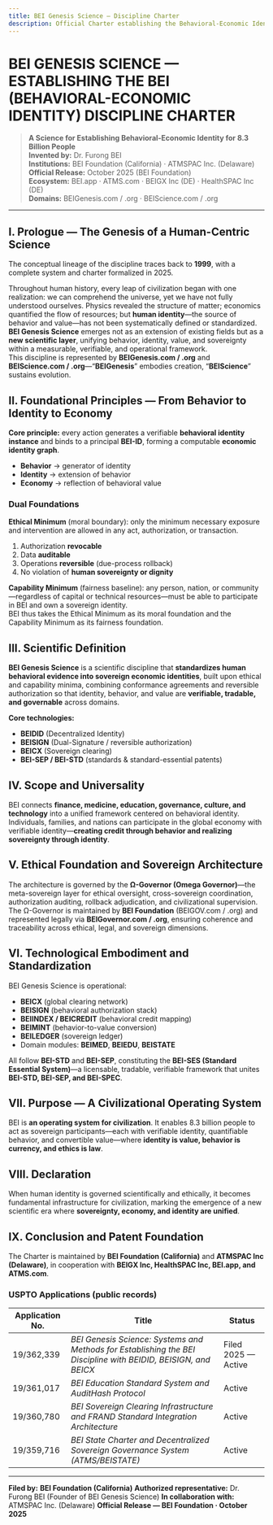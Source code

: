 ```yaml
---
title: BEI Genesis Science — Discipline Charter
description: Official Charter establishing the Behavioral-Economic Identity (BEI) discipline
---
```


# BEI GENESIS SCIENCE — ESTABLISHING THE BEI (BEHAVIORAL-ECONOMIC IDENTITY) DISCIPLINE CHARTER

> **A Science for Establishing Behavioral-Economic Identity for 8.3 Billion People**  
> **Invented by:** Dr. Furong BEI  
> **Institutions:** BEI Foundation (California) · ATMSPAC Inc. (Delaware)  
> **Official Release:** October 2025 (BEI Foundation)  
> **Ecosystem:** BEI.app · ATMS.com · BEIGX Inc (DE) · HealthSPAC Inc (DE)  
> **Domains:** BEIGenesis.com / .org · BEIScience.com / .org

---
## I. Prologue — The Genesis of a Human-Centric Science
The conceptual lineage of the discipline traces back to **1999**, with a complete system and charter formalized in 2025.  

Throughout human history, every leap of civilization began with one realization: we can comprehend the universe, yet we have not fully understood ourselves. Physics revealed the structure of matter; economics quantified the flow of resources; but **human identity**—the source of behavior and value—has not been systematically defined or standardized.  
**BEI Genesis Science** emerges not as an extension of existing fields but as a **new scientific layer**, unifying behavior, identity, value, and sovereignty within a measurable, verifiable, and operational framework.  
This discipline is represented by **BEIGenesis.com / .org** and **BEIScience.com / .org**—“**BEIGenesis**” embodies creation, “**BEIScience**” sustains evolution.

## II. Foundational Principles — From Behavior to Identity to Economy
**Core principle:** every action generates a verifiable **behavioral identity instance** and binds to a principal **BEI-ID**, forming a computable **economic identity graph**.

- **Behavior** → generator of identity  
- **Identity** → extension of behavior  
- **Economy** → reflection of behavioral value

### Dual Foundations
**Ethical Minimum** (moral boundary): only the minimum necessary exposure and intervention are allowed in any act, authorization, or transaction.  
1) Authorization **revocable**  
2) Data **auditable**  
3) Operations **reversible** (due-process rollback)  
4) No violation of **human sovereignty or dignity**

**Capability Minimum** (fairness baseline): any person, nation, or community—regardless of capital or technical resources—must be able to participate in BEI and own a sovereign identity.  
BEI thus takes the Ethical Minimum as its moral foundation and the Capability Minimum as its fairness foundation.

## III. Scientific Definition
**BEI Genesis Science** is a scientific discipline that **standardizes human behavioral evidence into sovereign economic identities**, built upon ethical and capability minima, combining conformance agreements and reversible authorization so that identity, behavior, and value are **verifiable, tradable, and governable** across domains.

**Core technologies:**  
- **BEIDID** (Decentralized Identity)  
- **BEISIGN** (Dual-Signature / reversible authorization)  
- **BEICX** (Sovereign clearing)  
- **BEI-SEP / BEI-STD** (standards & standard-essential patents)

## IV. Scope and Universality
BEI connects **finance, medicine, education, governance, culture, and technology** into a unified framework centered on behavioral identity. Individuals, families, and nations can participate in the global economy with verifiable identity—**creating credit through behavior and realizing sovereignty through identity**.

## V. Ethical Foundation and Sovereign Architecture
The architecture is governed by the **Ω-Governor (Omega Governor)**—the meta-sovereign layer for ethical oversight, cross-sovereign coordination, authorization auditing, rollback adjudication, and civilizational supervision.  
The Ω-Governor is maintained by **BEI Foundation** (BEIGOV.com / .org) and represented legally via **BEIGovernor.com / .org**, ensuring coherence and traceability across ethical, legal, and sovereign dimensions.

## VI. Technological Embodiment and Standardization
BEI Genesis Science is operational:  
- **BEICX** (global clearing network)  
- **BEISIGN** (behavioral authorization stack)  
- **BEIINDEX / BEICREDIT** (behavioral credit mapping)  
- **BEIMINT** (behavior-to-value conversion)  
- **BEILEDGER** (sovereign ledger)  
- Domain modules: **BEIMED**, **BEIEDU**, **BEISTATE**

All follow **BEI-STD** and **BEI-SEP**, constituting the **BEI-SES (Standard Essential System)**—a licensable, tradable, verifiable framework that unites **BEI-STD, BEI-SEP, and BEI-SPEC**.

## VII. Purpose — A Civilizational Operating System
BEI is **an operating system for civilization**. It enables 8.3 billion people to act as sovereign participants—each with verifiable identity, quantifiable behavior, and convertible value—where **identity is value, behavior is currency, and ethics is law**.

## VIII. Declaration
When human identity is governed scientifically and ethically, it becomes fundamental infrastructure for civilization, marking the emergence of a new scientific era where **sovereignty, economy, and identity are unified**.

## IX. Conclusion and Patent Foundation
The Charter is maintained by **BEI Foundation (California)** and **ATMSPAC Inc (Delaware)**, in cooperation with **BEIGX Inc, HealthSPAC Inc, BEI.app, and ATMS.com**.

### USPTO Applications (public records)
| Application No. | Title | Status |
|---|---|---|
| 19/362,339 | *BEI Genesis Science: Systems and Methods for Establishing the BEI Discipline with BEIDID, BEISIGN, and BEICX* | Filed 2025 — Active |
| 19/361,017 | *BEI Education Standard System and AuditHash Protocol* | Active |
| 19/360,780 | *BEI Sovereign Clearing Infrastructure and FRAND Standard Integration Architecture* | Active |
| 19/359,716 | *BEI State Charter and Decentralized Sovereign Governance System (ATMS/BEISTATE)* | Active |

---

**Filed by:** **BEI Foundation (California)**
**Authorized representative:** Dr. Furong BEI (Founder of BEI Genesis Science)
**In collaboration with:** ATMSPAC Inc. (Delaware)
**Official Release — BEI Foundation · October 2025**

